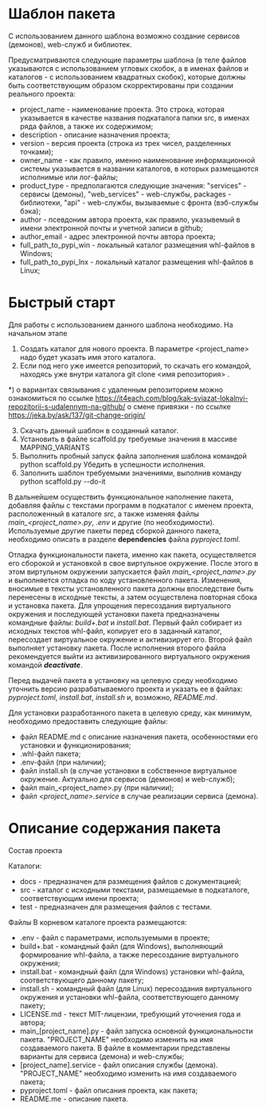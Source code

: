 # Шаблон пакета

С использованием данного шаблона возможно создание сервисов (демонов), web-служб и библиотек.

Предусматриваются следующие параметры шаблона (в теле файлов указываются с использованием угловых скобок, а в именах файлов и каталогов - с использованием квадратных скобок), которые должны быть соответствующим образом скорректированы при создании реального проекта:
- project_name - наименование проекта. Это строка, которая указывается в качестве названия подкаталога папки src, в именах ряда файлов, а также их содержимом;
- description - описание назначения проекта;
- version - версия проекта (строка из трех чисел, разделенных точками);
- owner_name - как правило, именно наименование информационной системы указывается в названии каталогов, в которых размещаются исполнимые или лог-файлы;
- product_type - предполагаются следующие значения: "services" - сервисы (демоны), "web_services" - web-службы, packages - библиотеки, "api" - web-службы, вызываемые с фронта (вэб-службы бэка);
- author - псевдоним автора проекта, как правило, указывемый в имени электронной почты и учетной записи в github;
- author_email - адрес электронной почты автора проекта;
- full_path_to_pypi_win - локальный каталог размещения whl-файлов в Windows;
- full_path_to_pypi_lnx - локальный каталог размещения whl-файлов в Linux;

# Быстрый старт

Для работы с использованием данного шаблона необходимо.
На начальном этапе
1. Создать каталог для нового проекта. В параметре <project_name> надо будет указать имя этого каталога.
2. Если под него уже имеется репозиторий, то скачать его командой, находясь уже внутри каталога
   git clone <имя репозитория> .

*) о вариантах связывания с удаленным репозиторием можно ознакомиться по ссылке
https://it4each.com/blog/kak-sviazat-lokalnyi-repozitorii-s-udalennym-na-github/
о смене привязки - по ссылке
https://jeka.by/ask/137/git-change-origin/

3. Скачать данный шаблон в созданный каталог.
4. Установить в файле scaffold.py требуемые значения в массиве MAPPING_VARIANTS
5. Выполнить пробный запуск файла заполнения шаблона командой
python scaffold.py
Убедить в успешности исполнения.
6. Заполнить шаблон требуемыми значениями, выполнив команду
python scaffold.py --do-it

В дальнейшем осуществить функциональное наполнение пакета, добавляя файлы с текстами программ в подкаталог с именем проекта, расположенный в каталоге *src*, а также изменяя файлы *main_<project_name>.py*, *.env* и другие (по необходимости). Используемые другие пакеты перед сборкой данного пакета, необходимо описать в разделе **dependencies** файла *pyproject.toml*.

Отладка функциональности пакета, именно как пакета, осуществляется его сборокой и установкой в свое виртульное окружение. После этого в этом виртульном окружении запускается файл *main_<project_name>.py* и выполняется отладка по коду установленного пакета. Изменения, вносимые в тексты установленного пакета должны впоследствие быть перенесены в исходные тексты, а затем осуществлена повторная сбока и установка пакета.
Для упрощения пересоздания виртуального окружения и последующей установки пакета предназначены командные файлы: *build+.bat* и *install.bat*. Первый файл собирает из исходных текстов whl-файл, копирует его в заданный каталог, пересоздает виртуальное окружение и активизирует его. Второй файл выполняет установку пакета. После исполнения второго файла рекомендуется выйти из активизированного виртуального окружения командой _**deactivate**_.

Перед выдачей пакета в установку на целевую среду необходимо уточнить версию разрабатываемого проекта и указать ее в файлах: *pyproject.toml*, *install.bat*, *install.sh* и, возможно, *README.md*.

Для установки разработанного пакета в целевую среду, как минимум, необходимо предоставить следующие файлы:
- файл README.md с описание назначения пакета, особенностями его установки и функционирования;
- .whl-файл пакета;
- .env-файл (при наличии);
- файл install.sh (в случае установки в собственное виртуальное окружение. Актуально для сервисов (демонов) и web-служб);
- файл main_<project_name>.py (при наличии);
- файл *<project_name>.service* в случае реализации сервиса (демона).

# Описание содержания пакета

Состав проекта

Каталоги:
- docs - предназначен для размещения файлов с документацией;
- src - каталог с исходными текстами, размещаемые в подкаталоге, соответствующим имени проекта;
- test - предназначен для размещения файлов с тестами.

Файлы
В корневом каталоге проекта размещаются:
- .env - файл с параметрами, используемыми в проекте;
- build+.bat - командный файл (для Windows), выполняющий формирование whl-файла, а также пересоздание виртуального окружения;
- install.bat - командный файл (для Windows) установки whl-файла, соответствующего данному пакету;
- install.sh - командный файл (для Linux) пересоздания виртуального окружения и установки whl-файла, соответствующего данному пакету;
- LICENSE.md - текст MIT-лицензии, требующий уточнения года и автора;
- main_[project_name].py - файл запуска основной функциональности пакета. "PROJECT_NAME" необходимо изменить на имя создаваемого пакета. В файле в комментарии представлены варианты для сервиса (демона) и web-службы;
- [project_name].service - файл описания службы (демона). "PROJECT_NAME" необходимо изменить на имя создаваемого пакета;
- pyproject.toml - файл описания проекта, как пакета;
- README.me - описание пакета.
